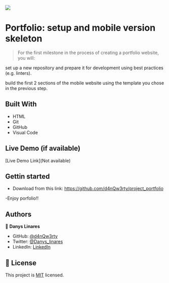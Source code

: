 ![](https://img.shields.io/badge/Microverse-blueviolet)

# Portfolio: setup and mobile version skeleton

>For the first milestone in the process of creating a portfolio website, you will:

set up a new repository and prepare it for development using best practices (e.g. linters).

build the first 2 sections of the mobile website using the template you chose in the previous step.

## Built With

- HTML
- Git
- GitHub
- Visual Code


## Live Demo (if available)

[Live Demo Link](Not available)


## Gettin started

- Download from this link: https://github.com/d4nQw3rty/project_portfolio

-Enjoy porfolio!!

## Authors

👤 **Danys Linares**

- GitHub: [@d4nQw3rty](https://github.com/d4nQw3rty)
- Twitter: [@Danys_linares](https://twitter.com/Danys_Linares)
- LinkedIn: [LinkedIn](https://www.linkedin.com/in/danys-linares-6a328b238?lipi=urn%3Ali%3Apage%3Ad_flagship3_profile_view_base_contact_details%3BnkyI5IMjTzSg4PVJIZh%2BMw%3D%3D)

## 📝 License

This project is [MIT](./MIT.md) licensed.

